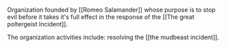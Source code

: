 Organization founded by [[Romeo Salamander]] whose purpose is to stop evil before it takes it's full effect in the response of the [[The great poltergeist Incident]].

The organization activities include:
resolving the [[the mudbeast incident]].
